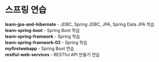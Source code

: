 # 스프링 연습

**learn-jpa-and-hibernate** - JDBC, Spring JDBC, JPA, Spring Data JPA 학습
<br>
**learn-spring-boot** - Spring Boot 학습
<br>
**learn-spring-framwork** - Spring 학습
<br>
**learn-spring-framwork-02** - Spring 학습
<br>
**myfirstwebapp** - Spring Boot 연습
<br>
**restful-web-services** - RESTful API 만들기 연습

